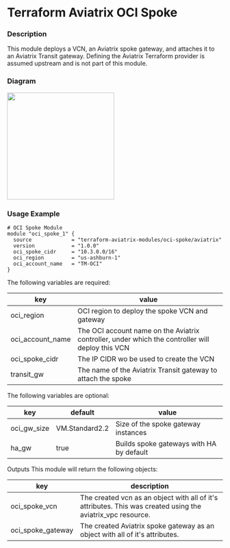 # Terraform Aviatrix OCI Spoke

### Description

This module deploys a VCN, an Aviatrix spoke gateway, and attaches it to an Aviatrix Transit gateway. Defining the Aviatrix Terraform provider is assumed upstream and is not part of this module.

### Diagram

<img src="https://avtx-tf-modules-images.s3.amazonaws.com/transit-vcn-oci.png"  height="250">

### Usage Example

```
# OCI Spoke Module
module "oci_spoke_1" {
  source             = "terraform-aviatrix-modules/oci-spoke/aviatrix"
  version            = "1.0.0"
  oci_spoke_cidr     = "10.3.0.0/16"
  oci_region         = "us-ashburn-1"
  oci_account_name   = "TM-OCI"
}
```

The following variables are required:

key | value
--- | ---
oci_region | OCI region to deploy the spoke VCN and gateway
oci_account_name | The OCI account name on the Aviatrix controller, under which the controller will deploy this VCN
oci_spoke_cidr | The IP CIDR wo be used to create the VCN
transit_gw | The name of the Aviatrix Transit gateway to attach the spoke

The following variables are optional:

key | default | value
--- | --- | ---
oci_gw_size | VM.Standard2.2 | Size of the spoke gateway instances
ha_gw | true | Builds spoke gateways with HA by default

Outputs
This module will return the following objects:

key | description
--- | ---
oci_spoke_vcn | The created vcn as an object with all of it's attributes. This was created using the aviatrix_vpc resource.
oci_spoke_gateway | The created Aviatrix spoke gateway as an object with all of it's attributes.

